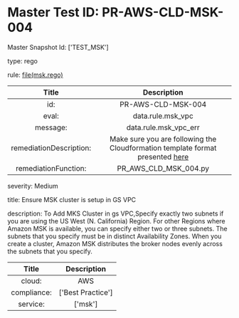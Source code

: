 



# Master Test ID: PR-AWS-CLD-MSK-004


Master Snapshot Id: ['TEST_MSK']

type: rego

rule: [file(msk.rego)]  
  
  
  
  

|Title|Description|
| :---: | :---: |
|id: |PR-AWS-CLD-MSK-004|
|eval: |data.rule.msk_vpc|
|message: |data.rule.msk_vpc_err|
|remediationDescription: |Make sure you are following the Cloudformation template format presented <a href='https://docs.aws.amazon.com/AWSCloudFormation/latest/UserGuide/aws-resource-msk-cluster.html#cfn-msk-cluster-encryptioninfo' target='_blank'>here</a>|
|remediationFunction: |PR_AWS_CLD_MSK_004.py|


severity: Medium

title: Ensure MSK cluster is setup in GS VPC

description: To Add MKS Cluster in gs VPC,Specify exactly two subnets if you are using the US West (N. California) Region. For other Regions where Amazon MSK is available, you can specify either two or three subnets. The subnets that you specify must be in distinct Availability Zones. When you create a cluster, Amazon MSK distributes the broker nodes evenly across the subnets that you specify.  
  
  

|Title|Description|
| :---: | :---: |
|cloud: |AWS|
|compliance: |['Best Practice']|
|service: |['msk']|



[file(msk.rego)]: https://github.com/prancer-io/prancer-compliance-test/tree/master/aws/cloud/msk.rego
